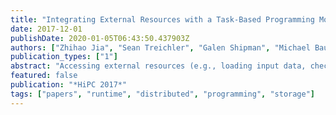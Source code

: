 ```yaml
---
title: "Integrating External Resources with a Task-Based Programming Model"
date: 2017-12-01
publishDate: 2020-01-05T06:43:50.437903Z
authors: ["Zhihao Jia", "Sean Treichler", "Galen Shipman", "Michael Bauer", "Noah Watkins", "Carlos Maltzahn", "Pat McCormick", "Alex Aiken"]
publication_types: ["1"]
abstract: "Accessing external resources (e.g., loading input data, checkpointing snapshots, and out-of-core processing) can have a significant impact on the performance of applications. However, no existing programming systems for high-performance computing directly manage and optimize external accesses. As a result, users must explicitly manage external accesses alongside their computation at the application level, which can result in both correctness and performance issues. We address this limitation by introducing Iris, a task-based programming model with semantics for external resources. Iris allows applications to describe their access requirements to external resources and the relationship of those accesses to the computation. Iris incorporates external I/O into a deferred execution model, reschedules external I/O to overlap I/O with computation, and reduces external I/O when possible. We evaluate Iris on three microbenchmarks representative of important workloads in HPC and a full combustion simulation, S3D. We demonstrate that the Iris implementation of S3D reduces the external I/O overhead by up to 20x, compared to the Legion and the Fortran implementations."
featured: false
publication: "*HiPC 2017*"
tags: ["papers", "runtime", "distributed", "programming", "storage"]
---
```


